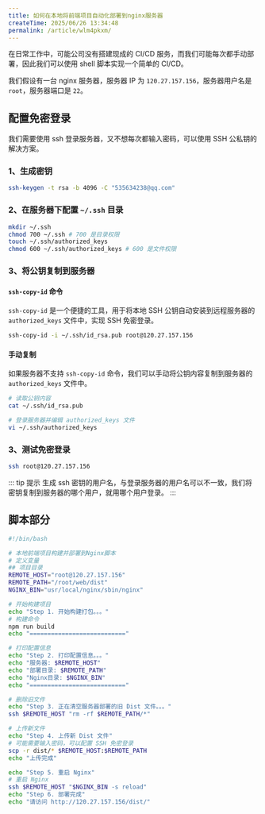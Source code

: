 ```yaml
---
title: 如何在本地将前端项目自动化部署到nginx服务器
createTime: 2025/06/26 13:34:48
permalink: /article/wlm4pkxm/
---
```


在日常工作中，可能公司没有搭建现成的 CI/CD 服务，而我们可能每次都手动部署，因此我们可以使用 shell 脚本实现一个简单的 CI/CD。

我们假设有一台 nginx 服务器，服务器 IP 为 `120.27.157.156`，服务器用户名是 `root`，服务器端口是 `22`。

## 配置免密登录

我们需要使用 ssh 登录服务器，又不想每次都输入密码，可以使用 SSH 公私钥的解决方案。

### 1、生成密钥

```bash
ssh-keygen -t rsa -b 4096 -C "535634238@qq.com"
```

### 2、在服务器下配置 `~/.ssh` 目录

```bash
mkdir ~/.ssh
chmod 700 ~/.ssh # 700 是目录权限
touch ~/.ssh/authorized_keys
chmod 600 ~/.ssh/authorized_keys # 600 是文件权限
```

### 3、将公钥复制到服务器

#### `ssh-copy-id` 命令

`ssh-copy-id` 是一个便捷的工具，用于将本地 SSH 公钥自动安装到远程服务器的 `authorized_keys` 文件中，实现 SSH 免密登录。

```bash
ssh-copy-id -i ~/.ssh/id_rsa.pub root@120.27.157.156
```

#### 手动复制

如果服务器不支持 `ssh-copy-id` 命令，我们可以手动将公钥内容复制到服务器的 `authorized_keys` 文件中。

```bash
# 读取公钥内容
cat ~/.ssh/id_rsa.pub

# 登录服务器并编辑 authorized_keys 文件
vi ~/.ssh/authorized_keys
```

### 3、测试免密登录

```bash
ssh root@120.27.157.156
```

::: tip 提示
生成 ssh 密钥的用户名，与登录服务器的用户名可以不一致，我们将密钥复制到服务器的哪个用户，就用哪个用户登录。
:::

## 脚本部分

```bash
#!/bin/bash

# 本地前端项目构建并部署到Nginx脚本
# 定义变量
## 项目目录
REMOTE_HOST="root@120.27.157.156"
REMOTE_PATH="/root/web/dist"
NGINX_BIN="usr/local/nginx/sbin/nginx"

# 开始构建项目
echo "Step 1. 开始构建打包。。。"
# 构建命令
npm run build
echo "==========================="

# 打印配置信息
echo "Step 2. 打印配置信息。。。"
echo "服务器: $REMOTE_HOST"
echo "部署目录: $REMOTE_PATH"
echo "Nginx目录: $NGINX_BIN"
echo "==========================="

# 删除旧文件
echo "Step 3. 正在清空服务器部署的旧 Dist 文件。。。"
ssh $REMOTE_HOST "rm -rf $REMOTE_PATH/*"

# 上传新文件
echo "Step 4. 上传新 Dist 文件"
# 可能需要输入密码，可以配置 SSH 免密登录
scp -r dist/* $REMOTE_HOST:$REMOTE_PATH
echo "上传完成"

echo "Step 5. 重启 Nginx"
# 重启 Nginx
ssh $REMOTE_HOST "$NGINX_BIN -s reload"
echo "Step 6. 部署完成"
echo "请访问 http://120.27.157.156/dist/"
```
